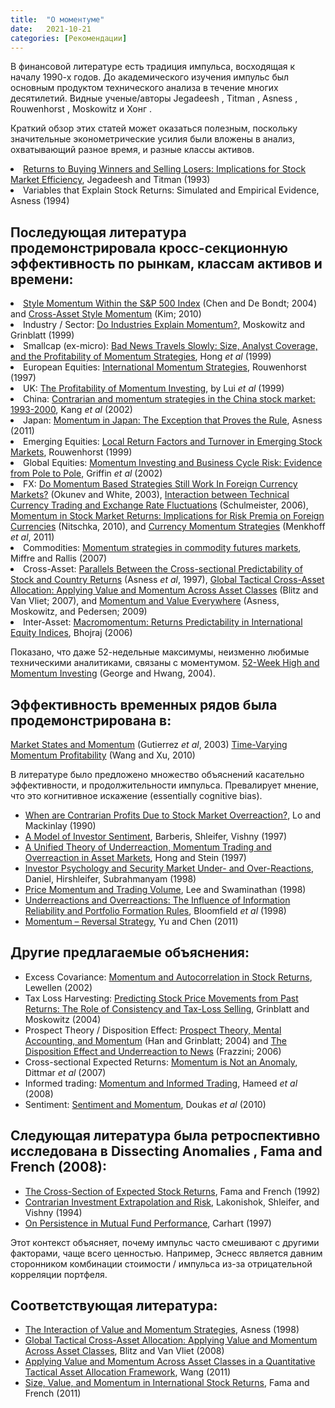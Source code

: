 ```yaml
---
title:  "О моментуме"
date:   2021-10-21
categories: [Рекомендации]
---
```



В финансовой литературе есть традиция импульса, восходящая к началу 1990-х годов. До академического изучения импульс был основным продуктом технического анализа в течение многих десятилетий. Видные ученые/авторы Jegadeesh , Titman , Asness , Rouwenhorst , Moskowitz и Хонг . 

Краткий обзор этих статей может оказаться полезным, поскольку значительные эконометрические усилия были вложены в анализ, охватывающий разное время, и разные классы активов.

<li><a href="http://www.jstor.org/pss/2328882">Returns to Buying Winners and Selling Losers: Implications for Stock Market Efficiency</a>, Jegadeesh and Titman (1993)</li>

<li>Variables that Explain Stock Returns: Simulated and Empirical Evidence, Asness (1994)</li>


## Последующая литература продемонстрировала кросс-секционную эффективность по рынкам, классам активов и времени:

<li><a href="http://ideas.repec.org/a/eee/empfin/v11y2004i4p483-507.html"> Style Momentum Within the S&amp;P 500 Index</a> (Chen and De Bondt; 2004) and <a href="http://papers.ssrn.com/sol3/papers.cfm?abstract_id=1594143&amp;rec=1&amp;srcabs=1726443">Cross-Asset Style Momentum</a> (Kim; 2010)</li>
<li>Industry / Sector: <a href="http://ideas.repec.org/a/bla/jfinan/v54y1999i4p1249-1290.html">Do Industries Explain Momentum?</a>, Moskowitz and Grinblatt (1999)</li>
<li>Smallcap (ex-micro): <a href="http://ideas.repec.org/p/nbr/nberwo/6553.html">Bad News Travels Slowly: Size, Analyst Coverage, and the Profitability of Momentum Strategies</a>, Hong <em>et al</em> (1999)</li>
<li>European Equities: <a href="http://papers.ssrn.com/sol3/papers.cfm?abstract_id=4407">International Momentum Strategies</a>, Rouwenhorst  (1997)</li>
<li>UK: <a href="http://ideas.repec.org/a/bla/jbfnac/v26y1999-11i9-10p1043-1091.html">The Profitability of Momentum Investing</a>, by Lui <em>et al</em> (1999)</li>
<li>China: <a href="http://ideas.repec.org/a/eee/pacfin/v10y2002i3p243-265.html">Contrarian and momentum strategies in the China stock market: 1993-2000</a>, Kang <em>et al</em> (2002)</li>
<li>Japan: <a href="http://papers.ssrn.com/sol3/papers.cfm?abstract_id=1776123">Momentum in Japan: The Exception that Proves the Rule</a>, Asness (2011)</li>
<li>Emerging Equities: <a href="http://www.jstor.org/pss/798010">Local Return Factors and Turnover in Emerging Stock Markets</a>, Rouwenhorst (1999)</li>
<li>Global Equities: <a href="http://papers.ssrn.com/sol3/papers.cfm?abstract_id=291225">Momentum Investing and Business Cycle Risk: Evidence from Pole to Pole</a>, Griffin <em>et al</em> (2002)</li>
<li>FX: <a href="http://www.jstor.org/pss/4126758">Do Momentum Based Strategies Still Work In Foreign Currency Markets?</a> (Okunev and White, 2003), <a href="http://ideas.repec.org/p/wpa/wuwpfi/0512033.html">Interaction between Technical Currency Trading and Exchange Rate Fluctuations</a> (Schulmeister, 2006), <a href="http://www.snb.ch/n/mmr/reference/working_paper_2010_11/source">Momentum in Stock Market Returns: Implications for Risk Premia on Foreign Currencies</a> (Nitschka, 2010), and <a href="http://papers.ssrn.com/sol3/papers.cfm?abstract_id=1809776">Currency Momentum Strategies</a> (Menkhoff <em>et al</em>, 2011)</li>
<li>Commodities: <a href="http://ideas.repec.org/a/eee/jbfina/v31y2007i6p1863-1886.html">Momentum strategies in commodity futures markets</a>, Miffre and Rallis (2007)</li>
<li>Cross-Asset: <a href="http://papers.ssrn.com/sol3/papers.cfm?abstract_id=7482">Parallels Between the Cross-sectional Predictability of Stock and Country Returns</a> (Asness <em>et al</em>, 1997), <a href="http://papers.ssrn.com/sol3/papers.cfm?abstract_id=1079975">Global Tactical Cross-Asset Allocation: Applying Value and Momentum Across Asset Classes</a> (Blitz and Van Vliet; 2007), and <a href="http://papers.ssrn.com/sol3/papers.cfm?abstract_id=1363476">Momentum and Value Everywhere</a> (Asness, Moskowitz, and Pedersen; 2009)</li>
<li>Inter-Asset: <a href="http://ideas.repec.org/a/ucp/jnlbus/v79y2006i1p429-428.html">Macromomentum: Returns Predictability in International Equity Indices</a>, Bhojraj (2006)</li>


Показано, что даже 52-недельные максимумы, неизменно любимые техническими аналитиками, связаны с моментумом. <a href="http://papers.ssrn.com/sol3/papers.cfm?abstract_id=1104491">52-Week High and Momentum Investing</a> (George and Hwang, 2004).

## Эффективность временных рядов была продемонстрирована в: 

<a href="http://papers.ssrn.com/sol3/papers.cfm?abstract_id=299927">Market States and Momentum</a> (Gutierrez <em>et al</em>, 2003)
<a href="http://papers.ssrn.com/sol3/papers.cfm?abstract_id=1534325">Time-Varying Momentum Profitability</a> (Wang and Xu, 2010)


В литературе было предложено множество объяснений касательно эффективности, и продолжительности импульса. Превалирует мнение, что это когнитивное искажение (essentially cognitive bias).

<ul>
<li><a href="http://papers.ssrn.com/sol3/papers.cfm?abstract_id=227214">When are Contrarian Profits Due to Stock Market Overreaction?</a>, Lo and Mackinlay  (1990)</li>
<li><a href="http://ideas.repec.org/p/nbr/nberwo/5926.html">A Model of Investor Sentiment</a>, Barberis, Shleifer, Vishny (1997)</li>
<li><a href="http://papers.ssrn.com/sol3/papers.cfm?abstract_id=226078">A Unified Theory of Underreaction, Momentum Trading and Overreaction in Asset Markets</a>, Hong  and Stein (1997)</li>
<li><a href="http://papers.ssrn.com/sol3/papers.cfm?abstract_id=1288967">Investor Psychology and Security Market Under- and Over-Reactions</a>, Daniel, Hirshleifer, Subrahmanyam (1998)</li>
<li><a href="http://papers.ssrn.com/sol3/papers.cfm?abstract_id=92589">Price Momentum and Trading Volume</a>, Lee and Swaminathan (1998)</li>
<li><a href="http://papers.ssrn.com/sol3/papers.cfm?abstract_id=132168">Underreactions and Overreactions: The Influence of Information Reliability and Portfolio Formation Rules</a>, Bloomfield <em>et al</em> (1998)</li>
<li><a href="http://papers.ssrn.com/sol3/papers.cfm?abstract_id=1852585">Momentum &#8211; Reversal Strategy</a>, Yu and Chen (2011)</li>
</ul>

## Другие предлагаемые объяснения:

<ul>
<li>Excess Covariance: <a href="http://ideas.repec.org/a/oup/rfinst/v15y2002i2p533-564.html">Momentum and Autocorrelation in Stock Returns</a>, Lewellen (2002)</li>
<li>Tax Loss Harvesting: <a href="http://ideas.repec.org/a/eee/jfinec/v71y2004i3p541-579.html">Predicting Stock Price Movements from Past Returns: The Role of Consistency and Tax-Loss Selling</a>, Grinblatt and Moskowitz (2004)</li>
<li>Prospect Theory / Disposition Effect: <a href="http://papers.ssrn.com/sol3/papers.cfm?abstract_id=288466">Prospect Theory, Mental Accounting, and Momentum</a> (Han and Grinblatt; 2004) and <a href="http://ideas.repec.org/a/bla/jfinan/v61y2006i4p2017-2046.html">The Disposition Effect and Underreaction to News</a> (Frazzini; 2006)</li>
<li>Cross-sectional Expected Returns: <a href="http://papers.ssrn.com/sol3/papers.cfm?abstract_id=1027057">Momentum is Not an Anomaly</a>, Dittmar <em>et al</em> (2007)</li>
<li>Informed trading: <a href="http://papers.ssrn.com/sol3/papers.cfm?abstract_id=1013224&amp;rec=1&amp;srcabs=1027057">Momentum and Informed Trading</a>, Hameed <em>et al</em> (2008)</li>
<li>Sentiment: <a href="http://papers.ssrn.com/sol3/papers.cfm?abstract_id=1479197&amp;rec=1&amp;srcabs=1013224">Sentiment and Momentum</a>, Doukas <em>et al</em> (2010)</li>
</ul>


## Следующая литература была ретроспективно исследована в Dissecting Anomalies , Fama and French (2008):


<ul>
<li><a href="http://www.jstor.org/pss/2329112">The Cross-Section of Expected Stock Returns</a>, Fama and French (1992)</li>
<li><a href="http://www.jstor.org/pss/2329262">Contrarian Investment Extrapolation and Risk</a>, Lakonishok, Shleifer, and Vishny (1994)</li>
<li><a href="http://www.jstor.org/pss/2329556">On Persistence in Mutual Fund Performance</a>, Carhart (1997)</li>
</ul>


Этот контекст объясняет, почему импульс часто смешивают с другими факторами, чаще всего ценностью. Например, Эснесс является давним сторонником комбинации стоимости / импульса из-за отрицательной корреляции портфеля.

## Соответствующая литература:

<ul>
<li><a href="http://papers.ssrn.com/sol3/papers.cfm?abstract_id=7687">The Interaction of Value and Momentum Strategies</a>, Asness (1998)</li>
<li><a href="http://papers.ssrn.com/sol3/papers.cfm?abstract_id=1079975">Global Tactical Cross-Asset Allocation: Applying Value and Momentum Across Asset Classes</a>, Blitz and Van Vliet (2008)</li>
<li><a href="http://papers.ssrn.com/sol3/papers.cfm?abstract_id=1726443">Applying Value and Momentum Across Asset Classes in a Quantitative Tactical Asset Allocation Framework</a>, Wang (2011)</li>
<li><a href="http://papers.ssrn.com/sol3/papers.cfm?abstract_id=1720139">Size, Value, and Momentum in International Stock Returns</a>, Fama and French (2011)</li>
</ul>
